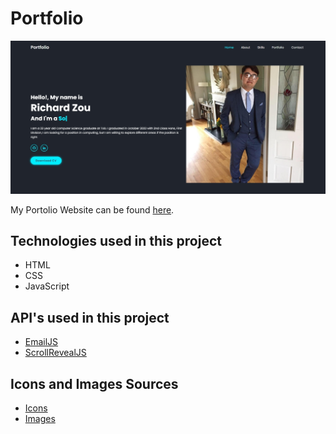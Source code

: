 # Portfolio
 
 ![My Portfolio](https://github.com/Zoulei1999/Portfolio/blob/main/IMAGES/62bf2f5ba46453044d650d7503c9e7a7.jpg)
 
 My Portolio Website can be found [here](https://stellar-duckanoo-5743a6.netlify.app).
 
 
 ## Technologies used in this project 
 * HTML
 * CSS
 * JavaScript
 
 ## API's used in this project
 
 * [EmailJS](https://www.emailjs.com)
 * [ScrollRevealJS](https://scrollrevealjs.org)
 
## Icons and Images Sources
* [Icons](https://boxicons.com)
* [Images](https://unsplash.com)
